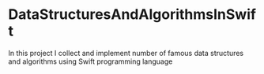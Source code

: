 # DataStructuresAndAlgorithmsInSwift
In this project I collect and implement number of famous data structures and algorithms using Swift programming language
